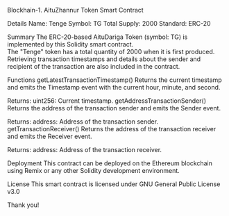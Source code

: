 Blockhain-1. AituZhannur Token Smart Contract

Details
Name: Tenge
Symbol: TG
Total Supply: 2000
Standard: ERC-20

Summary
  The ERC-20-based AituDariga Token (symbol: TG) is implemented by this Solidity smart contract.                                                                                                                       
The "Tenge" token has a total quantity of 2000 when it is first produced. 
Retrieving transaction timestamps and details about the sender and recipient of the transaction are also included in the contract.         

Functions
getLatestTransactionTimestamp()
Returns the current timestamp and emits the Timestamp event with the current hour, minute, and second.

Returns:
uint256: Current timestamp.
getAddressTransactionSender()
Returns the address of the transaction sender and emits the Sender event.

Returns:
address: Address of the transaction sender.
getTransactionReceiver()
Returns the address of the transaction receiver and emits the Receiver event.

Returns:
address: Address of the transaction receiver.

Deployment
This contract can be deployed on the Ethereum blockchain using Remix or any other Solidity development environment.

License
This smart contract is licensed under GNU General Public License v3.0

Thank you!

